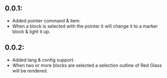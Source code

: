 ## 0.0.1:
- Added pointer command & item.
- When a block is selected with the pointer it will change it to a marker block & light it up.

## 0.0.2:
- Added lang & config support.
- When two or more blocks are selected a selection outline of Red Glass will be rendered.